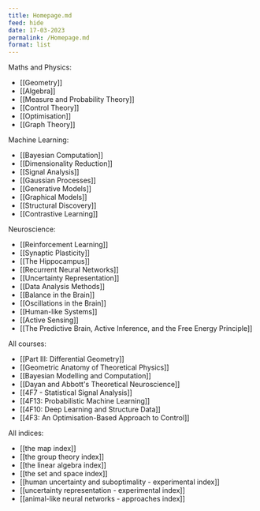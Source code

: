 ```yaml
---
title: Homepage.md
feed: hide
date: 17-03-2023
permalink: /Homepage.md
format: list
---
```



Maths and Physics:
- [[Geometry]]
- [[Algebra]]
- [[Measure and Probability Theory]]
- [[Control Theory]]
- [[Optimisation]]
- [[Graph Theory]]
 
Machine Learning:
- [[Bayesian Computation]]
- [[Dimensionality Reduction]]
- [[Signal Analysis]]
- [[Gaussian Processes]]
- [[Generative Models]]
- [[Graphical Models]]
- [[Structural Discovery]]
- [[Contrastive Learning]]

Neuroscience:
- [[Reinforcement Learning]]
- [[Synaptic Plasticity]]
- [[The Hippocampus]]
- [[Recurrent Neural Networks]]
- [[Uncertainty Representation]]
- [[Data Analysis Methods]]
- [[Balance in the Brain]]
- [[Oscillations in the Brain]]
- [[Human-like Systems]]
- [[Active Sensing]]
- [[The Predictive Brain, Active Inference, and the Free Energy Principle]]


All courses:
- [[Part III: Differential Geometry]]
- [[Geometric Anatomy of Theoretical Physics]]
- [[Bayesian Modelling and Computation]]
- [[Dayan and Abbott's Theoretical Neuroscience]]
- [[4F7 - Statistical Signal Analysis]]
- [[4F13: Probabilistic Machine Learning]]
- [[4F10: Deep Learning and Structure Data]]
- [[4F3: An Optimisation-Based Approach to Control]]


All indices:
- [[the map index]]
- [[the group theory index]]
- [[the linear algebra index]]
- [[the set and space index]]
- [[human uncertainty and suboptimality - experimental index]]
- [[uncertainty representation - experimental index]]
- [[animal-like neural networks - approaches index]]